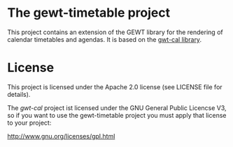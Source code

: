 # The gewt-timetable project

This project contains an extension of the GEWT library for the rendering of calendar timetables and agendas. It is based on the [gwt-cal library](https://code.google.com/p/gwt-cal/). 

# License

This project is licensed under the Apache 2.0 license (see LICENSE file for details). 

The *gwt-cal* project ist licensed under the GNU General Public Licencse V3, so if you want to use the gewt-timetable project you must apply that license to your project:

<http://www.gnu.org/licenses/gpl.html>
